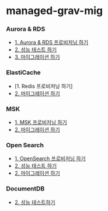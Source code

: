 # managed-grav-mig

### Aurora & RDS ###

* [1. Aurora & RDS 프로비저닝 하기](https://github.com/gnosia93/managed-grv-mig/blob/main/tutorial/1.rds-provision.md)
* [2. 성능 테스트 하기](https://github.com/gnosia93/database-on-grv/blob/main/tutorial/2.rds-perf.md)
* [3. 마이그레이션 하기](https://github.com/gnosia93/database-on-grv/blob/main/tutorial/3.rds-mig.md)



### ElastiCache ###
* [1. Redis 프로비저닝 하기]
* [2. 마이그레이션 하기](https://github.com/gnosia93/database-on-grv/blob/main/tutorial/1.redis-mig.md)


### MSK  ###

* [1. MSK 프로비저닝 하기](https://github.com/gnosia93/database-on-grv/blob/main/tutorial/1.msk-provision.md)
* [2. 마이그레이션 하기](https://github.com/gnosia93/database-on-grv/blob/main/tutorial/2.msk-mig.md)


### Open Search ###

* [1. OpenSearch 프로비저닝 하기](https://github.com/gnosia93/managed-grv-mig/blob/main/tutorial/1.opensearch-provision.md)
* [2. 성능 테스트 하기](https://github.com/gnosia93/database-on-grv/blob/main/tutorial/2.opensearch-perf.md)
* [2. 마이그레이션 하기](https://github.com/gnosia93/database-on-grv/blob/main/tutorial/2.opensearch-mig.md)

### DocumentDB ###

* [2. 성능 테스트하기]()
